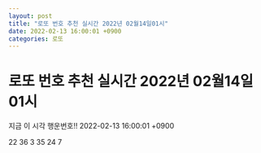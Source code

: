 ```yaml
---
layout: post
title: "로또 번호 추천 실시간 2022년 02월14일01시"
date: 2022-02-13 16:00:01 +0900
categories: 로또
---
```


# 로또 번호 추천 실시간 2022년 02월14일01시

지금 이 시각 행운번호!! 2022-02-13 16:00:01 +0900

 22  36  3  35  24  7 


